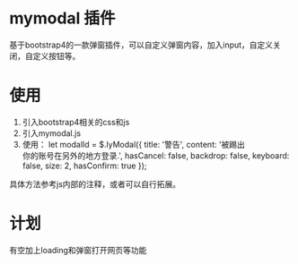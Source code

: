# mymodal 插件
基于bootstrap4的一款弹窗插件，可以自定义弹窗内容，加入input，自定义关闭，自定义按钮等。

# 使用
1. 引入bootstrap4相关的css和js
2. 引入mymodal.js
3. 使用：
let modalId = $.lyModal({
    title: '警告',
    content: '被踢出 <i class="fa fa-exclamation text-danger fa-lg"></i> <br/>你的账号在另外的地方登录.',
    hasCancel: false,
    backdrop: false,
    keyboard: false,
    size: 2,
    hasConfirm: true
});

具体方法参考js内部的注释，或者可以自行拓展。

# 计划
有空加上loading和弹窗打开网页等功能
